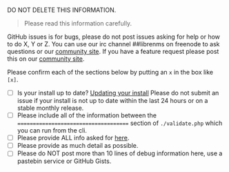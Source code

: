 DO NOT DELETE THIS INFORMATION.

> Please read this information carefully.

GitHub issues is for  bugs, please do not post issues asking for help or how to do X, Y or Z. 
You can use our irc channel ##librenms on freenode to ask questions or our [community site](https://community.librenms.org).
If you have a feature request please post this on our [community site](https://community.librenms.org/c/feature-requests).

Please confirm each of the sections below by putting an `x` in the box like `[x]`.

- [ ] Is your install up to date? [Updating your install](http://docs.librenms.org/General/Updating/)
      Please do not submit an issue if your install is not up to date within the last 24 hours or on a stable monthly release.
- [ ] Please include all of the information between the `====================================` section of `./validate.php` which you can run from the cli.
- [ ] Please provide ALL info asked for [here](http://docs.librenms.org/Support/FAQ/#faq20).
- [ ] Please provide as much detail as possible.
- [ ] Please do NOT post more than 10 lines of debug information here, use a pastebin service or GitHub Gists.

